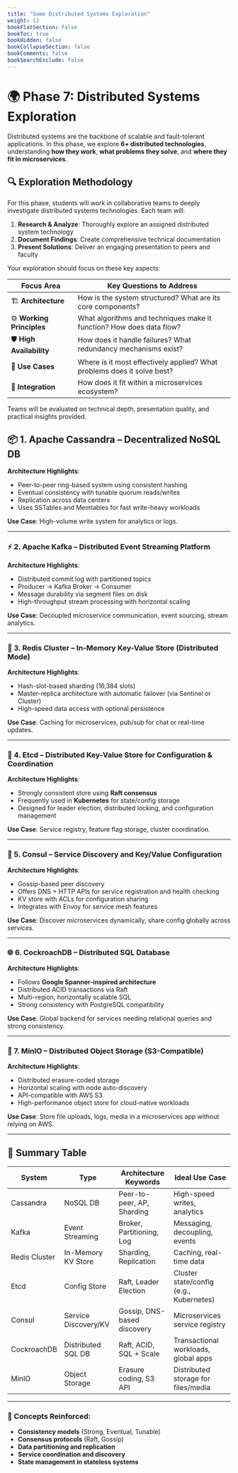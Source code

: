 ```yaml
---
title: "Some Distributed Systems Exploration"
weight: 12
bookFlatSection: false
bookToc: true
bookHidden: false
bookCollapseSection: false
bookComments: false
bookSearchExclude: false
---
```

# 🌍 Phase 7: Distributed Systems Exploration

Distributed systems are the backbone of scalable and fault-tolerant applications. In this phase, we explore **6+ distributed technologies**, understanding **how they work**, **what problems they solve**, and **where they fit in microservices**.

## 🔍 Exploration Methodology

For this phase, students will work in collaborative teams to deeply investigate distributed systems technologies. Each team will:

1. **Research & Analyze**: Thoroughly explore an assigned distributed system technology
2. **Document Findings**: Create comprehensive technical documentation
3. **Present Solutions**: Deliver an engaging presentation to peers and faculty

Your exploration should focus on these key aspects:

| Focus Area | Key Questions to Address |
|------------|--------------------------|
| 🏗️ **Architecture** | How is the system structured? What are its core components? |
| ⚙️ **Working Principles** | What algorithms and techniques make it function? How does data flow? |
| 🛡️ **High Availability** | How does it handle failures? What redundancy mechanisms exist? |
| 💼 **Use Cases** | Where is it most effectively applied? What problems does it solve best? |
| 🔄 **Integration** | How does it fit within a microservices ecosystem? |

Teams will be evaluated on technical depth, presentation quality, and practical insights provided.

## 📦 1. **Apache Cassandra** – Decentralized NoSQL DB

**Architecture Highlights**:
- Peer-to-peer ring-based system using consistent hashing
- Eventual consistency with tunable quorum reads/writes
- Replication across data centers
- Uses SSTables and Memtables for fast write-heavy workloads

**Use Case**: High-volume write system for analytics or logs.

---

### ⚡ 2. **Apache Kafka** – Distributed Event Streaming Platform

**Architecture Highlights**:
- Distributed commit log with partitioned topics
- Producer → Kafka Broker → Consumer
- Message durability via segment files on disk
- High-throughput stream processing with horizontal scaling

**Use Case**: Decoupled microservice communication, event sourcing, stream analytics.

---

### 🧠 3. **Redis Cluster** – In-Memory Key-Value Store (Distributed Mode)

**Architecture Highlights**:
- Hash-slot-based sharding (16,384 slots)
- Master-replica architecture with automatic failover (via Sentinel or Cluster)
- High-speed data access with optional persistence

**Use Case**: Caching for microservices, pub/sub for chat or real-time updates.

---

### 🧮 4. **Etcd** – Distributed Key-Value Store for Configuration & Coordination

**Architecture Highlights**:
- Strongly consistent store using **Raft consensus**
- Frequently used in **Kubernetes** for state/config storage
- Designed for leader election, distributed locking, and configuration management

**Use Case**: Service registry, feature flag storage, cluster coordination.

---

### 🔎 5. **Consul** – Service Discovery and Key/Value Configuration

**Architecture Highlights**:
- Gossip-based peer discovery
- Offers DNS + HTTP APIs for service registration and health checking
- KV store with ACLs for configuration sharing
- Integrates with Envoy for service mesh features

**Use Case**: Discover microservices dynamically, share config globally across services.

---

### 🌐 6. **CockroachDB** – Distributed SQL Database

**Architecture Highlights**:
- Follows **Google Spanner-inspired architecture**
- Distributed ACID transactions via Raft
- Multi-region, horizontally scalable SQL
- Strong consistency with PostgreSQL compatibility

**Use Case**: Global backend for services needing relational queries and strong consistency.

---

### 📘 7. **MinIO** – Distributed Object Storage (S3-Compatible)

**Architecture Highlights**:
- Distributed erasure-coded storage
- Horizontal scaling with node auto-discovery
- API-compatible with AWS S3
- High-performance object store for cloud-native workloads

**Use Case**: Store file uploads, logs, media in a microservices app without relying on AWS.

---

## 🔄 Summary Table

| System        | Type                    | Architecture Keywords              | Ideal Use Case                          |
|---------------|-------------------------|------------------------------------|------------------------------------------|
| Cassandra     | NoSQL DB                | Peer-to-peer, AP, Sharding         | High-speed writes, analytics             |
| Kafka         | Event Streaming         | Broker, Partitioning, Log          | Messaging, decoupling, events            |
| Redis Cluster | In-Memory KV Store      | Sharding, Replication              | Caching, real-time data                  |
| Etcd          | Config Store            | Raft, Leader Election              | Cluster state/config (e.g., Kubernetes)  |
| Consul        | Service Discovery/KV    | Gossip, DNS-based discovery        | Microservices service registry           |
| CockroachDB   | Distributed SQL DB      | Raft, ACID, SQL + Scale            | Transactional workloads, global apps     |
| MinIO         | Object Storage          | Erasure coding, S3 API             | Distributed storage for files/media      |

---

### 🧠 Concepts Reinforced:
- **Consistency models** (Strong, Eventual, Tunable)
- **Consensus protocols** (Raft, Gossip)
- **Data partitioning and replication**
- **Service coordination and discovery**
- **State management in stateless systems**
